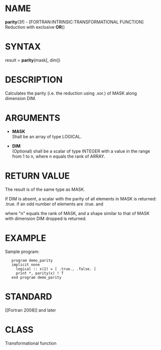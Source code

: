 # NAME

**parity**(3f) - \[FORTRAN:INTRINSIC:TRANSFORMATIONAL FUNCTION\]
Reduction with exclusive **OR**()

# SYNTAX

result = **parity**(mask\[, dim\])

# DESCRIPTION

Calculates the parity (i.e. the reduction using .xor.) of MASK along
dimension DIM.

# ARGUMENTS

  - **MASK**  
    Shall be an array of type LOGICAL.

  - **DIM**  
    (Optional) shall be a scalar of type INTEGER with a value in the
    range from 1 to n, where n equals the rank of ARRAY.

# RETURN VALUE

The result is of the same type as MASK.

If DIM is absent, a scalar with the parity of all elements in MASK is
returned: .true. if an odd number of elements are .true. and

where "n" equals the rank of MASK, and a shape similar to that of MASK
with dimension DIM dropped is returned.

# EXAMPLE

Sample program:

``` 
   program demo_parity
   implicit none
     logical :: x(2) = [ .true., .false. ]
     print *, parity(x) ! T
   end program demo_parity
```

# STANDARD

\[\[Fortran 2008\]\] and later

# CLASS

Transformational function
